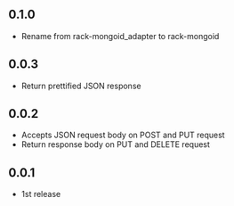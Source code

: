 ## 0.1.0
* Rename from rack-mongoid_adapter to rack-mongoid

## 0.0.3
* Return prettified JSON response

## 0.0.2
* Accepts JSON request body on POST and PUT request
* Return response body on PUT and DELETE request

## 0.0.1
* 1st release
